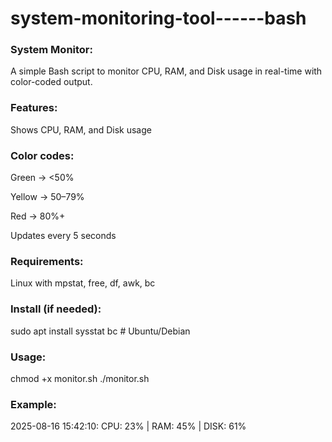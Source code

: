# system-monitoring-tool------bash

<h3> System Monitor:</h3>

A simple Bash script to monitor CPU, RAM, and Disk usage in real-time with color-coded output.

<h3> Features:</h3>

Shows CPU, RAM, and Disk usage

<h3>Color codes:</h3>

Green → <50%

Yellow → 50–79%

Red → 80%+

Updates every 5 seconds

<h3>Requirements:</h3>

Linux with mpstat, free, df, awk, bc

<h3>Install (if needed):</h3>

sudo apt install sysstat bc   # Ubuntu/Debian

<h3>Usage:</h3>
chmod +x monitor.sh
./monitor.sh

<h3>Example:</h3>
2025-08-16 15:42:10: CPU: 23% | RAM: 45% | DISK: 61%
